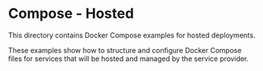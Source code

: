 # Compose - Hosted

This directory contains Docker Compose examples for hosted deployments.

These examples show how to structure and configure Docker Compose files for services that will be hosted and managed by the service provider.